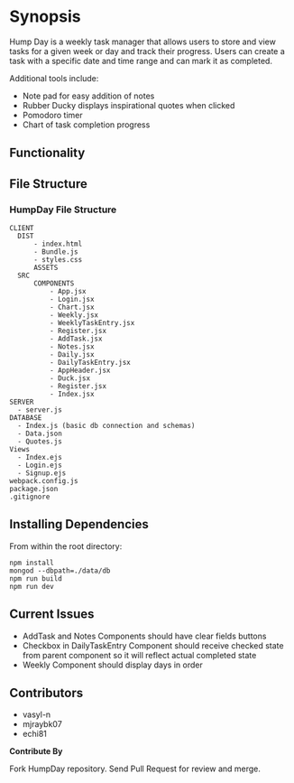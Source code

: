 # Synopsis

Hump Day is a weekly task manager that allows users to store and view tasks for a given week or day and track their progress.
Users can create a task with a specific date and time range and can mark it as completed. 

Additional tools include:
- Note pad for easy addition of notes
- Rubber Ducky displays inspirational quotes when clicked
- Pomodoro timer
- Chart of task completion progress

## Functionality



## File Structure

### HumpDay File Structure
```
CLIENT
  DIST
      - index.html
      - Bundle.js
      - styles.css
      ASSETS
  SRC
      COMPONENTS
          - App.jsx
          - Login.jsx
          - Chart.jsx
          - Weekly.jsx
          - WeeklyTaskEntry.jsx
          - Register.jsx
          - AddTask.jsx
          - Notes.jsx
          - Daily.jsx
          - DailyTaskEntry.jsx
          - AppHeader.jsx
          - Duck.jsx
          - Register.jsx
          - Index.jsx
SERVER
  - server.js
DATABASE
  - Index.js (basic db connection and schemas)
  - Data.json
  - Quotes.js
Views
  - Index.ejs
  - Login.ejs
  - Signup.ejs
webpack.config.js
package.json
.gitignore
```

## Installing Dependencies
From within the root directory:
```
npm install
mongod --dbpath=./data/db
npm run build
npm run dev
```

## Current Issues

- AddTask and Notes Components should have clear fields buttons
- Checkbox in DailyTaskEntry Component should receive checked state from parent component so it will reflect actual completed state
- Weekly Component should display days in order


## Contributors
- vasyl-n
- mjraybk07
- echi81


**Contribute By**


Fork HumpDay repository. Send Pull Request for review and merge.
